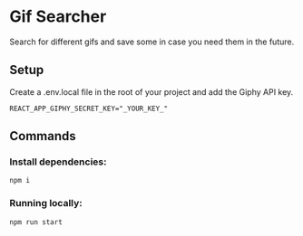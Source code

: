 # Gif Searcher

Search for different gifs and save some in case you need them in the future.

## Setup

Create a .env.local file in the root of your project and add the Giphy API key.
```
REACT_APP_GIPHY_SECRET_KEY="_YOUR_KEY_"
```

## Commands

### Install dependencies:
```
npm i
```

### Running locally:
```
npm run start
```